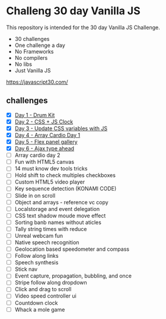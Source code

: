 # Challeng 30 day Vanilla JS

This repository is intended for the 30 day Vanilla JS Challenge.

- 30 challenges
- One challenge a day
- No Frameworks
- No compilers
- No libs
- Just Vanilla JS

https://javascript30.com/

<h2> challenges </h2>

- [x] <a href="https://github.com/andyantunes/JavaScript30/tree/master/Day%201%20-%20Drum%20Kit">Day 1 - Drum Kit</a>
- [x] <a href="https://github.com/andyantunes/JavaScript30/tree/master/Day%202%20-%20CSS%20%2B%20JS%20Clock">Day 2 - CSS + JS Clock</a>
- [x] <a href="https://github.com/andyantunes/JavaScript30/tree/master/Day%203%20-%20Update%20CSS%20variables%20with%20JS">Day 3 - Update CSS variables with JS</a>
- [x] <a href="https://github.com/andyantunes/JavaScript30/tree/master/Day%204%20-%20Array%20Cardio%20Day%201">Day 4 - Array Cardio Day 1</a>
- [x] <a href="https://github.com/andyantunes/JavaScript30/tree/master/Day%205%20-%20Flex%20Panels%20Image%20Gallery">Day 5 - Flex panel gallery</a>
- [x] <a href="https://github.com/andyantunes/JavaScript30/tree/master/Day%206%20-%20Ajax%20Type%20Ahead">Day 6 - Ajax type ahead</a>
- [ ] Array cardio day 2
- [ ] Fun with HTML5 canvas
- [ ] 14 must know dev tools tricks
- [ ] Hold shift to check multiples checkboxes
- [ ] Custom HTML5 video player
- [ ] Key sequence detection (KONAMI CODE)
- [ ] Slide in on scroll
- [ ] Object and arrays - reference vc copy
- [ ] Localstorage and event delegation
- [ ] CSS text shadow moude move effect
- [ ] Sorting banb names without aticles
- [ ] Tally string times with reduce
- [ ] Unreal webcam fun
- [ ] Native speech recognition
- [ ] Geolocation based speedometer and compass
- [ ] Follow along links
- [ ] Speech synthesis
- [ ] Stick nav
- [ ] Event capture, propagation, bubbling, and once
- [ ] Stripe follow along dropdown
- [ ] Click and drag to scroll
- [ ] Video speed controller ui
- [ ] Countdown clock
- [ ] Whack a mole game
